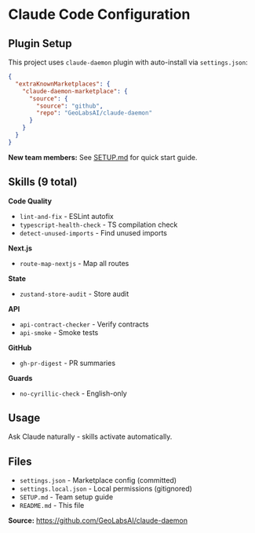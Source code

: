 # Claude Code Configuration

## Plugin Setup

This project uses `claude-daemon` plugin with auto-install via `settings.json`:

```json
{
  "extraKnownMarketplaces": {
    "claude-daemon-marketplace": {
      "source": {
        "source": "github",
        "repo": "GeoLabsAI/claude-daemon"
      }
    }
  }
}
```

**New team members:** See [SETUP.md](SETUP.md) for quick start guide.

## Skills (9 total)

**Code Quality**
- `lint-and-fix` - ESLint autofix
- `typescript-health-check` - TS compilation check
- `detect-unused-imports` - Find unused imports

**Next.js**
- `route-map-nextjs` - Map all routes

**State**
- `zustand-store-audit` - Store audit

**API**
- `api-contract-checker` - Verify contracts
- `api-smoke` - Smoke tests

**GitHub**
- `gh-pr-digest` - PR summaries

**Guards**
- `no-cyrillic-check` - English-only

## Usage

Ask Claude naturally - skills activate automatically.

## Files

- `settings.json` - Marketplace config (committed)
- `settings.local.json` - Local permissions (gitignored)
- `SETUP.md` - Team setup guide
- `README.md` - This file

**Source:** https://github.com/GeoLabsAI/claude-daemon
